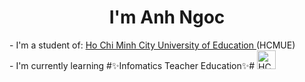 <h1 align="center" color="violet"> I'm Anh Ngoc </h1>
- I'm a student of: <a target="_blank" href="https://vi.wikipedia.org/wiki/Tr%C6%B0%E1%BB%9Dng_%C4%90%E1%BA%A1i_h%E1%BB%8Dc_S%C6%B0_ph%E1%BA%A1m_Th%C3%A0nh_ph%E1%BB%91_H%E1%BB%93_Ch%C3%AD_Minh"> Ho Chi Minh City University of Education </a> (HCMUE)
<br>- I'm currently learning #✨Infomatics Teacher Education✨# <img  href="https://ctsv.hcmue.edu.vn/logo.png" alt="HCMUE" width="30px" height="30px"/>
<!--**RINNAT063/RINNAT063** is a ✨ _special_ ✨ repository because its `README.md` (this file) appears on your GitHub profile.
Here are some ideas to get you started:
- 🔭 I’m currently working on ...
- 🌱 I’m currently learning ...
- 👯 I’m looking to collaborate on ...
- 🤔 I’m looking for help with ...
- 💬 Ask me about ...
- 📫 How to reach me: ...
- 😄 Pronouns: ...
- ⚡ Fun fact: ...-->
